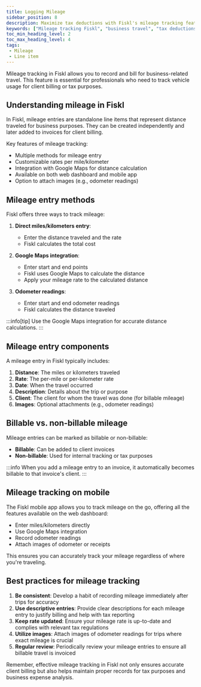 ```yaml
---
title: Logging Mileage
sidebar_position: 8
description: Maximize tax deductions with Fiskl's mileage tracking feature. Accurately record and report business travel expenses effortlessly.
keywords: ["Mileage tracking Fiskl", "business travel", "tax deductions", "mileage reports", "travel expense management"]
toc_min_heading_level: 2
toc_max_heading_level: 4
tags:
 - Mileage
 - Line item
---
```


Mileage tracking in Fiskl allows you to record and bill for business-related travel. This feature is essential for professionals who need to track vehicle usage for client billing or tax purposes.

## Understanding mileage in Fiskl

In Fiskl, mileage entries are standalone line items that represent distance traveled for business purposes. They can be created independently and later added to invoices for client billing.

Key features of mileage tracking:
- Multiple methods for mileage entry
- Customizable rates per mile/kilometer
- Integration with Google Maps for distance calculation
- Available on both web dashboard and mobile app
- Option to attach images (e.g., odometer readings)

## Mileage entry methods

Fiskl offers three ways to track mileage:

1. **Direct miles/kilometers entry**:
   - Enter the distance traveled and the rate
   - Fiskl calculates the total cost

2. **Google Maps integration**:
   - Enter start and end points
   - Fiskl uses Google Maps to calculate the distance
   - Apply your mileage rate to the calculated distance

3. **Odometer readings**:
   - Enter start and end odometer readings
   - Fiskl calculates the distance traveled

:::info[tip]
Use the Google Maps integration for accurate distance calculations.
:::

## Mileage entry components

A mileage entry in Fiskl typically includes:

1. **Distance**: The miles or kilometers traveled
2. **Rate**: The per-mile or per-kilometer rate
3. **Date**: When the travel occurred
4. **Description**: Details about the trip or purpose
5. **Client**: The client for whom the travel was done (for billable mileage)
6. **Images**: Optional attachments (e.g., odometer readings)

## Billable vs. non-billable mileage

Mileage entries can be marked as billable or non-billable:

- **Billable**: Can be added to client invoices
- **Non-billable**: Used for internal tracking or tax purposes

:::info
When you add a mileage entry to an invoice, it automatically becomes billable to that invoice's client.
:::

## Mileage tracking on mobile

The Fiskl mobile app allows you to track mileage on the go, offering all the features available on the web dashboard:

- Enter miles/kilometers directly
- Use Google Maps integration
- Record odometer readings
- Attach images of odometer or receipts

This ensures you can accurately track your mileage regardless of where you're traveling.

## Best practices for mileage tracking

1. **Be consistent**: Develop a habit of recording mileage immediately after trips for accuracy
2. **Use descriptive entries**: Provide clear descriptions for each mileage entry to justify billing and help with tax reporting
3. **Keep rate updated**: Ensure your mileage rate is up-to-date and complies with relevant tax regulations
4. **Utilize images**: Attach images of odometer readings for trips where exact mileage is crucial
5. **Regular review**: Periodically review your mileage entries to ensure all billable travel is invoiced

Remember, effective mileage tracking in Fiskl not only ensures accurate client billing but also helps maintain proper records for tax purposes and business expense analysis.
